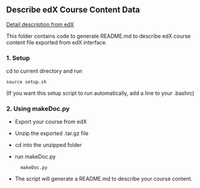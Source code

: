 ## Describe edX Course Content Data
[Detail description from edX](http://edx.readthedocs.io/projects/devdata/en/latest/internal_data_formats/course_structure.html#course-structure)

This folder contains code to generate README.md to describe edX course content file exported from edX interface.

### 1. Setup
cd to current directory and run

	source setup.sh

(If you want this setup script to run automatically, add a line to your .bashrc)

### 2. Using makeDoc.py
* Export your course from edX
* Unzip the exported .tar.gz file
* cd into the unzipped folder
* run makeDoc.py

		makeDoc.py
	
* The script will generate a README.md to describe your course content.
